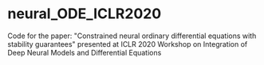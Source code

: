 # neural_ODE_ICLR2020

Code for the paper: "Constrained neural ordinary differential equations with stability guarantees" presented at ICLR 2020 Workshop on Integration of Deep Neural Models and Differential Equations
